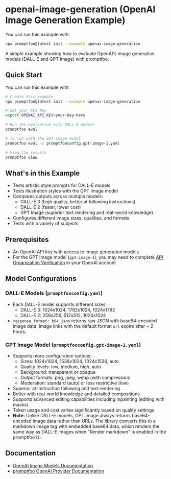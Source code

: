 # openai-image-generation (OpenAI Image Generation Example)

You can run this example with:

```bash
npx promptfoo@latest init --example openai-image-generation
```

A simple example showing how to evaluate OpenAI's image generation models (DALL-E and GPT Image) with promptfoo.

## Quick Start

You can run this example with:

```bash
# Create this example
npx promptfoo@latest init --example openai-image-generation

# Set your API key
export OPENAI_API_KEY=your-key-here

# Run the evaluation with DALL-E models
promptfoo eval

# To run with the GPT Image model
promptfoo eval -c promptfooconfig.gpt-image-1.yaml

# View the results
promptfoo view
```

## What's in this Example

- Tests artistic style prompts for DALL-E models
- Tests illustration styles with the GPT Image model
- Compares outputs across multiple models:
  - DALL-E 3 (high quality, better at following instructions)
  - DALL-E 2 (faster, lower cost)
  - GPT Image (superior text rendering and real-world knowledge)
- Configures different image sizes, qualities, and formats
- Tests with a variety of subjects

## Prerequisites

- An OpenAI API key with access to image generation models
- For the GPT Image model (`gpt-image-1`), you may need to complete [API Organization Verification](https://help.openai.com/en/articles/10910291-api-organization-verification) in your OpenAI account

## Model Configurations

### DALL-E Models (`promptfooconfig.yaml`)

- Each DALL-E model supports different sizes:
  - DALL-E 3: 1024x1024, 1792x1024, 1024x1792
  - DALL-E 2: 256x256, 512x512, 1024x1024
- `response_format: b64_json` returns raw JSON with base64-encoded image data. Image links with the default format `url` expire after ~ 2 hours.

### GPT Image Model (`promptfooconfig.gpt-image-1.yaml`)

- Supports more configuration options:
  - Sizes: 1024x1024, 1536x1024, 1024x1536, auto
  - Quality levels: low, medium, high, auto
  - Background: transparent or opaque
  - Output formats: png, jpeg, webp (with compression)
  - Moderation: standard (auto) or less restrictive (low)
- Superior at instruction following and text rendering
- Better with real-world knowledge and detailed compositions
- Supports advanced editing capabilities including inpainting (editing with masks)
- Token usage and cost varies significantly based on quality settings
- **Note:** Unlike DALL-E models, GPT Image always returns base64-encoded image data rather than URLs. The library converts this to a markdown image tag with embedded base64 data, which renders the same way as DALL-E images when "Render markdown" is enabled in the promptfoo UI.

## Documentation

- [OpenAI Image Models Documentation](https://platform.openai.com/docs/guides/images)
- [promptfoo OpenAI Provider Documentation](https://promptfoo.dev/docs/providers/openai)
